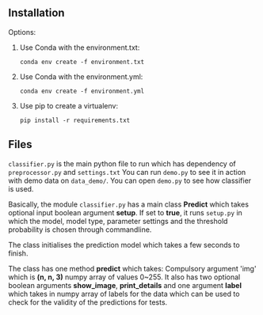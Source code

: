 ## Installation

Options:

1.  Use Conda with the environment.txt:

        conda env create -f environment.txt

2.  Use Conda with the environment.yml:

        conda env create -f environment.yml

3.  Use pip to create a virtualenv:

        pip install -r requirements.txt

## Files

`classifier.py` is the main python file to run which has dependency of `preprocessor.py` and `settings.txt`
You can run `demo.py` to see it in action with demo data on `data_demo/`.
You can open `demo.py` to see how classifier is used.

Basically, the module `classifier.py` has a main class **Predict** which takes optional input boolean argument **setup**.
If set to **true**, it runs `setup.py` in which the model, model type, parameter settings and the threshold probability is chosen through commandline.

The class initialises the prediction model which takes a few seconds to finish.

The class has one method **predict** which takes:
Compulsory argument 'img' which is **(n, n, 3)** numpy array of values 0~255.
It also has two optional boolean arguments **show_image**, **print_details** and one argument **label** which takes in numpy array of labels for the data which can be used to check for the validity of the predictions for tests.
